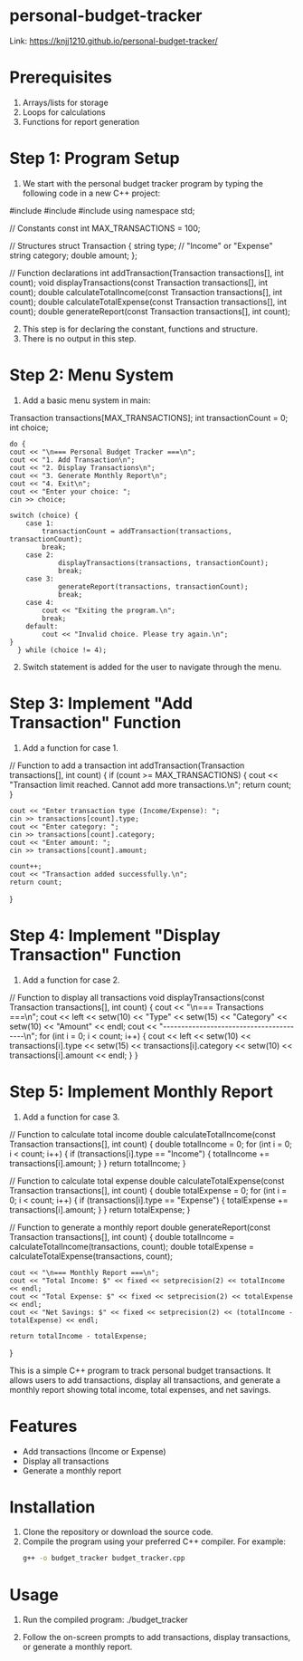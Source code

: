# personal-budget-tracker

Link: https://knjj1210.github.io/personal-budget-tracker/

# Prerequisites
1. Arrays/lists for storage
2. Loops for calculations
3. Functions for report generation

# Step 1: Program Setup
1. We start with the personal budget tracker program by typing the following code in a new C++ project:
   
#include <iostream>
#include <string>
#include <iomanip>
using namespace std;

// Constants
const int MAX_TRANSACTIONS = 100;

// Structures
struct Transaction {
    string type; // "Income" or "Expense"
    string category;
    double amount;
};

// Function declarations
int addTransaction(Transaction transactions[], int count);
void displayTransactions(const Transaction transactions[], int count);
double calculateTotalIncome(const Transaction transactions[], int count);
double calculateTotalExpense(const Transaction transactions[], int count);
double generateReport(const Transaction transactions[], int count);

2. This step is for declaring the constant, functions and structure.
3. There is no output in this step.

# Step 2: Menu System
1. Add a basic menu system in main:

Transaction transactions[MAX_TRANSACTIONS];
int transactionCount = 0;
int choice;

    do {
    cout << "\n=== Personal Budget Tracker ===\n";
    cout << "1. Add Transaction\n";
    cout << "2. Display Transactions\n";
    cout << "3. Generate Monthly Report\n";
    cout << "4. Exit\n";
    cout << "Enter your choice: ";
    cin >> choice;

    switch (choice) {
        case 1:
            transactionCount = addTransaction(transactions, transactionCount);
            break;
        case 2:
                displayTransactions(transactions, transactionCount);
                break;
        case 3:
                generateReport(transactions, transactionCount);
                break;
        case 4:
            cout << "Exiting the program.\n";
            break;
        default:
            cout << "Invalid choice. Please try again.\n";
    }
      } while (choice != 4);

2. Switch statement is added for the user to navigate through the menu.

# Step 3: Implement "Add Transaction" Function

1. Add a function for case 1.

// Function to add a transaction
int addTransaction(Transaction transactions[], int count) {
    if (count >= MAX_TRANSACTIONS) {
        cout << "Transaction limit reached. Cannot add more transactions.\n";
        return count;
    }

    cout << "Enter transaction type (Income/Expense): ";
    cin >> transactions[count].type;
    cout << "Enter category: ";
    cin >> transactions[count].category;
    cout << "Enter amount: ";
    cin >> transactions[count].amount;

    count++;
    cout << "Transaction added successfully.\n";
    return count;
}

# Step 4: Implement "Display Transaction" Function
1. Add a function for case 2.

// Function to display all transactions
void displayTransactions(const Transaction transactions[], int count) {
    cout << "\n=== Transactions ===\n";
    cout << left << setw(10) << "Type" << setw(15) << "Category" << setw(10) << "Amount" << endl;
    cout << "----------------------------------------\n";
    for (int i = 0; i < count; i++) {
        cout << left << setw(10) << transactions[i].type << setw(15) << transactions[i].category << setw(10) << transactions[i].amount << endl;
    }
}

# Step 5: Implement Monthly Report
1. Add a function for case 3.

// Function to calculate total income
double calculateTotalIncome(const Transaction transactions[], int count) {
    double totalIncome = 0;
    for (int i = 0; i < count; i++) {
        if (transactions[i].type == "Income") {
            totalIncome += transactions[i].amount;
        }
    }
    return totalIncome;
}

// Function to calculate total expense
double calculateTotalExpense(const Transaction transactions[], int count) {
    double totalExpense = 0;
    for (int i = 0; i < count; i++) {
        if (transactions[i].type == "Expense") {
            totalExpense += transactions[i].amount;
        }
    }
    return totalExpense;
}

// Function to generate a monthly report
double generateReport(const Transaction transactions[], int count) {
    double totalIncome = calculateTotalIncome(transactions, count);
    double totalExpense = calculateTotalExpense(transactions, count);

    cout << "\n=== Monthly Report ===\n";
    cout << "Total Income: $" << fixed << setprecision(2) << totalIncome << endl;
    cout << "Total Expense: $" << fixed << setprecision(2) << totalExpense << endl;
    cout << "Net Savings: $" << fixed << setprecision(2) << (totalIncome - totalExpense) << endl;

    return totalIncome - totalExpense;
}

This is a simple C++ program to track personal budget transactions. It allows users to add transactions, display all transactions, and generate a monthly report showing total income, total expenses, and net savings.

# Features

- Add transactions (Income or Expense)
- Display all transactions
- Generate a monthly report

# Installation

1. Clone the repository or download the source code.
2. Compile the program using your preferred C++ compiler. For example:
   ```bash
   g++ -o budget_tracker budget_tracker.cpp

# Usage
1. Run the compiled program:
./budget_tracker

2. Follow the on-screen prompts to add transactions, display transactions, or generate a monthly report.
